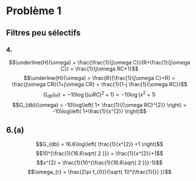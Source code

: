 # Problème 1
## Filtres peu sélectifs
### 4.
$$\underline{H}(\omega) = \frac{\frac{1}{j\omega C}}{R+\frac{1}{j\omega C}} = \frac{1}{j\omega RC+1}$$
$$\underline{H}(\omega) = \frac{R}{\frac{1}{j\omega C}+R} = \frac{j\omega CR}{1+j\omega CR} = \frac{1}{1-j \frac{1}{\omega RC}}$$
$$G_{db}(\omega) = -10\log((\omega RC )^{2}+ 1) = -10\log(x^{2}+1)$$
$$G_{db}(\omega) = -10\log\left( 1+ \frac{1}{(\omega RC)^{2}} \right) = -10\log\left( 1+\frac{1}{x^{2}} \right)$$

## 6.(a)
$$G_{db} = 16.6\log\left( \frac{1}{x^{2}} +1 \right)$$
$$10^{\frac{1}{16.6\sqrt{ 2 }}} = \frac{1}{x^{2}}+1$$
$$x^{2} = \frac{1}{10^{\frac{1}{16.6\sqrt{ 2 }}}-1}$$
$$\omega_{r} = \frac{2\pi f_{0}}{\sqrt{ 10^{\frac{1}{}} }}$$
